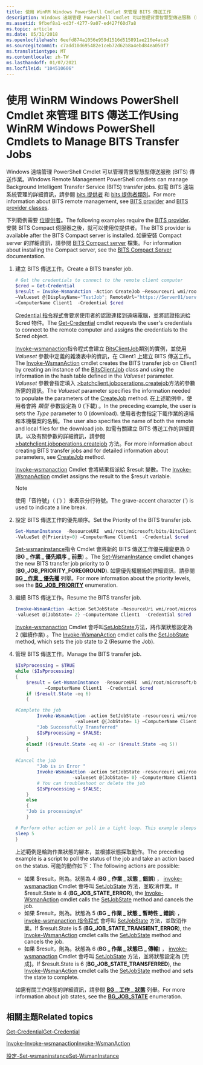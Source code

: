 ```yaml
---
title: 使用 WinRM Windows PowerShell Cmdlet 來管理 BITS 傳送工作
description: Windows 遠端管理 PowerShell Cmdlet 可以管理背景智慧型傳送服務 (BITS) 傳送作業。
ms.assetid: 9fbef8a1-ed3f-4277-9a07-ed427f60d7a8
ms.topic: article
ms.date: 05/31/2018
ms.openlocfilehash: 6eefd874a1056e959d1516d515891ae216e4aca3
ms.sourcegitcommit: c7add10d695482e1ceb72d62b8a4ebd84ea050f7
ms.translationtype: MT
ms.contentlocale: zh-TW
ms.lasthandoff: 01/07/2021
ms.locfileid: "104510606"
---
```

# <a name="using-winrm-windows-powershell-cmdlets-to-manage-bits-transfer-jobs"></a><span data-ttu-id="322f9-103">使用 WinRM Windows PowerShell Cmdlet 來管理 BITS 傳送工作</span><span class="sxs-lookup"><span data-stu-id="322f9-103">Using WinRM Windows PowerShell Cmdlets to Manage BITS Transfer Jobs</span></span>

<span data-ttu-id="322f9-104">Windows 遠端管理 PowerShell Cmdlet 可以管理背景智慧型傳送服務 (BITS) 傳送作業。</span><span class="sxs-lookup"><span data-stu-id="322f9-104">Windows Remote Management PowerShell cmdlets can manage Background Intelligent Transfer Service (BITS) transfer jobs.</span></span> <span data-ttu-id="322f9-105">如需 BITS 遠端系統管理的詳細資訊，請參閱 [bits 提供者](/previous-versions/windows/desktop/bitsprov/bits-provider) 和 [bits 提供者類別]( /previous-versions//dd904507(v=vs.85))。</span><span class="sxs-lookup"><span data-stu-id="322f9-105">For more information about BITS remote management, see [BITS provider](/previous-versions/windows/desktop/bitsprov/bits-provider) and [BITS provider classes]( /previous-versions//dd904507(v=vs.85)).</span></span>

<span data-ttu-id="322f9-106">下列範例需要 [位提供者](/previous-versions/windows/desktop/bitsprov/bits-provider)。</span><span class="sxs-lookup"><span data-stu-id="322f9-106">The following examples require the [BITS provider](/previous-versions/windows/desktop/bitsprov/bits-provider).</span></span> <span data-ttu-id="322f9-107">安裝 BITS Compact 伺服器之後，就可以使用位提供者。</span><span class="sxs-lookup"><span data-stu-id="322f9-107">The BITS provider is available after the BITS Compact server is installed.</span></span> <span data-ttu-id="322f9-108">如需安裝 Compact server 的詳細資訊，請參閱 [BITS Compact server](bits-compact-server.md) 檔集。</span><span class="sxs-lookup"><span data-stu-id="322f9-108">For information about installing the Compact server, see the [BITS Compact Server](bits-compact-server.md) documentation.</span></span>

1.  <span data-ttu-id="322f9-109">建立 BITS 傳送工作。</span><span class="sxs-lookup"><span data-stu-id="322f9-109">Create a BITS transfer job.</span></span>

    ```PowerShell
    # Get the credentials to connect to the remote client computer
    $cred = Get-Credential
    $result = Invoke-WsmanAction -Action CreateJob –Resourceuri wmi/root/microsoft/bits/BitsClientJob `
    –Valueset @{DisplayName="TestJob"; RemoteUrl="https://Server01/servertestdir/testfile1.txt"; LocalFile="C:\clienttestdir\testfile1.txt";Type=0} `
    –ComputerName Client1  -Credential $cred
    ```

    

    <span data-ttu-id="322f9-110">[Credential 指令程式](/previous-versions//dd315327(v=technet.10))會要求使用者的認證連接到遠端電腦，並將認證指派給 $cred 物件。</span><span class="sxs-lookup"><span data-stu-id="322f9-110">The [Get-Credential](/previous-versions//dd315327(v=technet.10)) cmdlet requests the user's credentials to connect to the remote computer and assigns the credentials to the $cred object.</span></span>

    <span data-ttu-id="322f9-111">[Invoke-wsmanaction](/powershell/module/Microsoft.WsMan.Management/Invoke-WSManAction?view=powershell-5.1)指令程式會建立 [BitsClientJob](/previous-versions/windows/desktop/legacy/dd904502(v=vs.85))類別的實例，並使用 *Valueset* 參數中定義的雜湊表中的資訊，在 Client1 上建立 BITS 傳送工作。</span><span class="sxs-lookup"><span data-stu-id="322f9-111">The [Invoke-WsmanAction](/powershell/module/Microsoft.WsMan.Management/Invoke-WSManAction?view=powershell-5.1) cmdlet creates the BITS transfer job on Client1 by creating an instance of the [BitsClientJob](/previous-versions/windows/desktop/legacy/dd904502(v=vs.85)) class and using the information in the hash table defined in the *Valueset* parameter.</span></span> <span data-ttu-id="322f9-112">*Valueset* 參數會指定填入 [>batchclient.joboperations.createjob](/previous-versions/windows/desktop/bitsprov/createjob-bitsclientjob)方法的參數所需的資訊。</span><span class="sxs-lookup"><span data-stu-id="322f9-112">The *Valueset* parameter specifies the information needed to populate the parameters of the [CreateJob](/previous-versions/windows/desktop/bitsprov/createjob-bitsclientjob) method.</span></span> <span data-ttu-id="322f9-113">在上述範例中，使用者會將 *類型* 參數設定為 0 (下載) 。</span><span class="sxs-lookup"><span data-stu-id="322f9-113">In the preceding example, the user is sets the *Type* parameter to 0 (download).</span></span> <span data-ttu-id="322f9-114">使用者也會指定下載作業的遠端和本機檔案的名稱。</span><span class="sxs-lookup"><span data-stu-id="322f9-114">The user also specifies the name of both the remote and local files for the download job.</span></span> <span data-ttu-id="322f9-115">如需有關建立 BITS 傳送工作的詳細資訊，以及有關參數的詳細資訊，請參閱 [>batchclient.joboperations.createjob](/previous-versions/windows/desktop/bitsprov/createjob-bitsclientjob) 方法。</span><span class="sxs-lookup"><span data-stu-id="322f9-115">For more information about creating BITS transfer jobs and for detailed information about parameters, see [CreateJob](/previous-versions/windows/desktop/bitsprov/createjob-bitsclientjob) method.</span></span>

    <span data-ttu-id="322f9-116">[Invoke-wsmanaction](/powershell/module/Microsoft.WsMan.Management/Invoke-WSManAction?view=powershell-5.1&preserve-view=true) Cmdlet 會將結果指派給 $result 變數。</span><span class="sxs-lookup"><span data-stu-id="322f9-116">The [Invoke-WsmanAction](/powershell/module/Microsoft.WsMan.Management/Invoke-WSManAction?view=powershell-5.1&preserve-view=true) cmdlet assigns the result to the $result variable.</span></span>

    > [!Note]  
    > <span data-ttu-id="322f9-117">使用「音符號」（ (\`) ）來表示分行符號。</span><span class="sxs-lookup"><span data-stu-id="322f9-117">The grave-accent character (\`) is used to indicate a line break.</span></span>

     

2.  <span data-ttu-id="322f9-118">設定 BITS 傳送工作的優先順序。</span><span class="sxs-lookup"><span data-stu-id="322f9-118">Set the Priority of the BITS transfer job.</span></span>

    ```PowerShell
    Set-WsmanInstance  -ResourceURI  wmi/root/microsoft/bits/BitsClientJob -SelectorSet @{JobId=$result.JobId} `
    -ValueSet @{Priority=0} –ComputerName Client1  -Credential $cred
    ```

    

    <span data-ttu-id="322f9-119">[Set-wsmaninstance](/powershell/module/Microsoft.WsMan.Management/Set-WSManInstance?view=powershell-5.1&preserve-view=true)指令 Cmdlet 會將新的 BITS 傳送工作優先權變更為 0 (**BG \_ 作業 \_ 優先順序 \_ 前景**) 。</span><span class="sxs-lookup"><span data-stu-id="322f9-119">The [Set-WsmanInstance](/powershell/module/Microsoft.WsMan.Management/Set-WSManInstance?view=powershell-5.1&preserve-view=true) cmdlet changes the new BITS transfer job priority to 0 (**BG\_JOB\_PRIORITY\_FOREGROUND**).</span></span> <span data-ttu-id="322f9-120">如需優先權層級的詳細資訊，請參閱 [**BG \_ 作業 \_ 優先權**](/windows/desktop/api/Bits/ne-bits-bg_job_priority) 列舉。</span><span class="sxs-lookup"><span data-stu-id="322f9-120">For more information about the priority levels, see the [**BG\_JOB\_PRIORITY**](/windows/desktop/api/Bits/ne-bits-bg_job_priority) enumeration.</span></span>

3.  <span data-ttu-id="322f9-121">繼續 BITS 傳送工作。</span><span class="sxs-lookup"><span data-stu-id="322f9-121">Resume the BITS transfer job.</span></span>

    ```PowerShell
    Invoke-WsmanAction -Action SetJobState -ResourceUri wmi/root/microsoft/bits/BitsClientJob  -selectorset @{JobId=$result.JobId}  `
    -valueset @{JobState= 2} –ComputerName Client1  -Credential $cred
    ```

    

    <span data-ttu-id="322f9-122">[Invoke-wsmanaction](/powershell/module/Microsoft.WsMan.Management/Invoke-WSManAction?view=powershell-5.1&preserve-view=true) Cmdlet 會呼叫[SetJobState](/previous-versions/windows/desktop/bitsprov/setjobstate-bitsclientjob)方法，將作業狀態設定為 2 (繼續作業) 。</span><span class="sxs-lookup"><span data-stu-id="322f9-122">The [Invoke-WsmanAction](/powershell/module/Microsoft.WsMan.Management/Invoke-WSManAction?view=powershell-5.1&preserve-view=true) cmdlet calls the [SetJobState](/previous-versions/windows/desktop/bitsprov/setjobstate-bitsclientjob) method, which sets the job state to 2 (Resume the Job).</span></span>

4.  <span data-ttu-id="322f9-123">管理 BITS 傳送工作。</span><span class="sxs-lookup"><span data-stu-id="322f9-123">Manage the BITS transfer job.</span></span>

    ```PowerShell
    $IsPprocessing = $TRUE
    while ($IsPprocessing)
    {
        $result = Get-WsmanInstance  -ResourceURI  wmi/root/microsoft/bits/BitsClientJob -selectorset @{JobId = $result.JobId} `
               –ComputerName Client1  -Credential $cred
        if ($result.State -eq 6)
        {

    #Complete the job           
            Invoke-WsmanAction -action SetJobState -resourceuri wmi/root/microsoft/bits/BitsClientJob  -selectorset @{JobId=$result.JobId}  `
                          -valueset @{JobState= 1} –ComputerName Client1  -Credential $cred
            "Job Successfully Transferred"
            $IsPprocessing = $FALSE;
        }
        elseif (($result.State -eq 4) -or ($result.State -eq 5))
        {

    #Cancel the job
            "Job is in Error " 
            Invoke-WsmanAction -action SetJobState -resourceuri wmi/root/microsoft/bits/BitsClientJob  -selectorset @{JobId=$result.JobId}  `
                         -valueset @{JobState= 0} –ComputerName Client1  -Credential $cred
            # You can troubleshoot or delete the job
            $IsPprocessing = $FALSE;
        }
        else
        {
        "Job is processing\n" 
        }

    # Perform other action or poll in a tight loop. This example sleeps for 5 seconds
    sleep 5
    }
    ```

    

    <span data-ttu-id="322f9-124">上述範例是輪詢作業狀態的腳本，並根據狀態採取動作。</span><span class="sxs-lookup"><span data-stu-id="322f9-124">The preceding example is a script to poll the status of the job and take an action based on the status.</span></span> <span data-ttu-id="322f9-125">可能的動作如下：</span><span class="sxs-lookup"><span data-stu-id="322f9-125">The following actions are possible:</span></span>

    -   <span data-ttu-id="322f9-126">如果 $result，則為。狀態為 4 (**BG \_ 作業 \_ 狀態 \_ 錯誤**) ， [invoke-wsmanaction](/powershell/module/Microsoft.WsMan.Management/Invoke-WSManAction?view=powershell-5.1&preserve-view=true) Cmdlet 會呼叫 [SetJobState](/previous-versions/windows/desktop/bitsprov/setjobstate-bitsclientjob) 方法，並取消作業。</span><span class="sxs-lookup"><span data-stu-id="322f9-126">If $result.State is 4 (**BG\_JOB\_STATE\_ERROR**), the [Invoke-WsmanAction](/powershell/module/Microsoft.WsMan.Management/Invoke-WSManAction?view=powershell-5.1&preserve-view=true) cmdlet calls the [SetJobState](/previous-versions/windows/desktop/bitsprov/setjobstate-bitsclientjob) method and cancels the job.</span></span>
    -   <span data-ttu-id="322f9-127">如果 $result，則為。狀態為 5 (**BG \_ 作業 \_ 狀態 \_ 暫時性 \_ 錯誤**) ， [invoke-wsmanaction 指令程式](/powershell/module/Microsoft.WsMan.Management/Invoke-WSManAction?view=powershell-5.1&preserve-view=true) 會呼叫 [SetJobState](/previous-versions/windows/desktop/bitsprov/setjobstate-bitsclientjob) 方法，並取消作業。</span><span class="sxs-lookup"><span data-stu-id="322f9-127">If $result.State is 5 (**BG\_JOB\_STATE\_TRANSIENT\_ERROR**), the [Invoke-WsmanAction](/powershell/module/Microsoft.WsMan.Management/Invoke-WSManAction?view=powershell-5.1&preserve-view=true) cmdlet calls the [SetJobState](/previous-versions/windows/desktop/bitsprov/setjobstate-bitsclientjob) method and cancels the job.</span></span>
    -   <span data-ttu-id="322f9-128">如果 $result，則為。狀態為 6 (**BG \_ 作業 \_ 狀態已 \_ 傳輸**) ， [invoke-wsmanaction](/powershell/module/Microsoft.WsMan.Management/Invoke-WSManAction?view=powershell-5.1&preserve-view=true) Cmdlet 會呼叫 [SetJobState](/previous-versions/windows/desktop/bitsprov/setjobstate-bitsclientjob) 方法，並將狀態設定為 [完成]。</span><span class="sxs-lookup"><span data-stu-id="322f9-128">If $result.State is 6 (**BG\_JOB\_STATE\_TRANSFERRED**), the [Invoke-WsmanAction](/powershell/module/Microsoft.WsMan.Management/Invoke-WSManAction?view=powershell-5.1&preserve-view=true) cmdlet calls the [SetJobState](/previous-versions/windows/desktop/bitsprov/setjobstate-bitsclientjob) method and sets the state to complete.</span></span>

    <span data-ttu-id="322f9-129">如需有關工作狀態的詳細資訊，請參閱 [**BG \_ 工作 \_ 狀態**](/windows/desktop/api/Bits/ne-bits-bg_job_state) 列舉。</span><span class="sxs-lookup"><span data-stu-id="322f9-129">For more information about job states, see the [**BG\_JOB\_STATE**](/windows/desktop/api/Bits/ne-bits-bg_job_state) enumeration.</span></span>

## <a name="related-topics"></a><span data-ttu-id="322f9-130">相關主題</span><span class="sxs-lookup"><span data-stu-id="322f9-130">Related topics</span></span>

<dl> <dt>

<span data-ttu-id="322f9-131">[Get-Credential](/previous-versions//dd315327(v=technet.10))</span><span class="sxs-lookup"><span data-stu-id="322f9-131">[Get-Credential](/previous-versions//dd315327(v=technet.10))</span></span>
</dt> <dt>

[<span data-ttu-id="322f9-132">Invoke-Invoke-wsmanaction</span><span class="sxs-lookup"><span data-stu-id="322f9-132">Invoke-WsmanAction</span></span>](/powershell/module/Microsoft.WsMan.Management/Invoke-WSManAction?view=powershell-5.1&preserve-view=true)
</dt> <dt>

[<span data-ttu-id="322f9-133">設定-Set-wsmaninstance</span><span class="sxs-lookup"><span data-stu-id="322f9-133">Set-WsmanInstance</span></span>](/powershell/module/Microsoft.WsMan.Management/Set-WSManInstance?view=powershell-5.1&preserve-view=true)
</dt> </dl>

 

 
